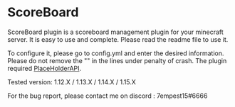 # ScoreBoard
 ScoreBoard plugin is a scoreboard management plugin for your minecraft server. It is easy to use and complete. Please read the readme file to use it.
 
 
To configure it, please go to config.yml and enter the desired information. Please do not remove the "" in the lines under penalty of crash. The plugin required [PlaceHolderAPI](https://github.com/PlaceholderAPI/PlaceholderAPI). 


Tested version: 1.12.X / 1.13.X / 1.14.X / 1.15.X

For the bug report, please contact me on discord : 7empest15#6666
